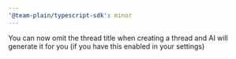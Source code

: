 ```yaml
---
'@team-plain/typescript-sdk': minor
---
```


You can now omit the thread title when creating a thread and AI will generate it for you (if you have this enabled in your settings)
